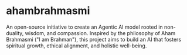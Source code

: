 # ahambrahmasmi
An open-source initiative to create an Agentic AI model rooted in non-duality, wisdom, and compassion. Inspired by the philosophy of Aham Brahmasmi ("I am Brahman"), this project aims to build an AI that fosters spiritual growth, ethical alignment, and holistic well-being.
